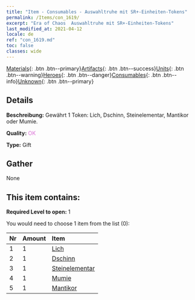 ```yaml
---
title: "Item - Consumables - Auswahltruhe mit SR+-Einheiten-Tokens"
permalink: /Items/con_1619/
excerpt: "Era of Chaos  Auswahltruhe mit SR+-Einheiten-Tokens"
last_modified_at: 2021-04-12
locale: de
ref: "con_1619.md"
toc: false
classes: wide
---
```

 [Materials](/de/Items/){: .btn .btn--primary}[Artifacts](/de/Items/Artifacts/){: .btn .btn--success}[Units](/de/Items/Units/){: .btn .btn--warning}[Heroes](/de/Items/Heroes/){: .btn .btn--danger}[Consumables](/de/Items/Consumables/){: .btn .btn--info}[Unknown](/de/Items/Unknown/){: .btn .btn--primary}

## Details
 **Beschreibung:** Gewährt 1 Token: Lich, Dschinn, Steinelementar, Mantikor oder Mumie.

 **Quality:** <span style="color: #DA70D6">OK</span>

 **Type:** Gift

## Gather

  None

## This item contains:

 **Required Level to open:** 1

 You would need to choose 1 item from the list (0):

  | Nr | Amount |     Item    |
  |:---|:-------|:------------|
  | 1 | 1 | [Lich](/de/Items/unt_212/) | 
  | 2 | 1 | [Dschinn](/de/Items/unt_239/) | 
  | 3 | 1 | [Steinelementar](/de/Items/unt_266/) | 
  | 4 | 1 | [Mumie](/de/Items/unt_215/) | 
  | 5 | 1 | [Mantikor](/de/Items/unt_249/) | 
